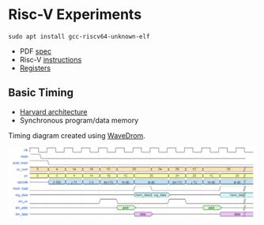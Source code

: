 
# Risc-V Experiments

```
sudo apt install gcc-riscv64-unknown-elf
```

* PDF [spec](https://riscv.org/wp-content/uploads/2017/05/riscv-spec-v2.2.pdf)
* Risc-V [instructions](https://msyksphinz-self.github.io/riscv-isadoc/html/rvi.html)
* [Registers](https://en.wikichip.org/wiki/risc-v/registers)

## Basic Timing

* [Harvard architecture](https://en.wikipedia.org/wiki/Harvard_architecture)
* Synchronous program/data memory

Timing diagram created using [WaveDrom](https://wavedrom.com/tutorial.html).

![Timing diagram](images/timing.png "Timing diagram")
